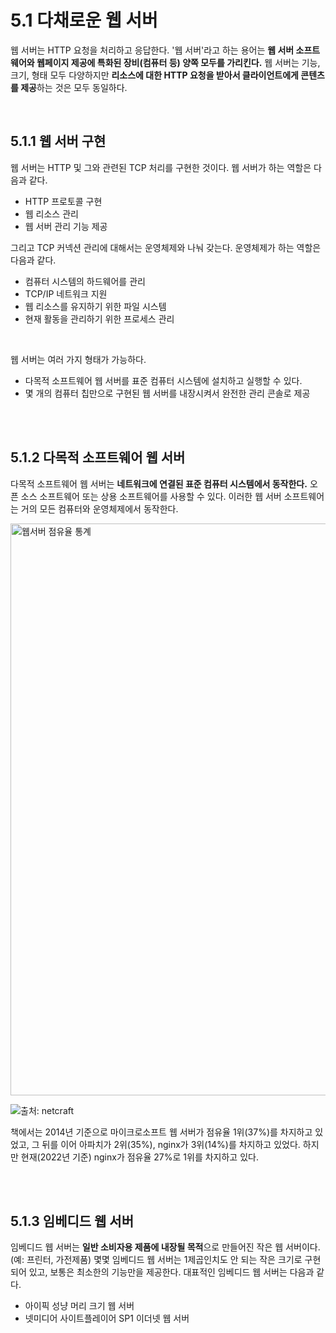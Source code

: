 # 5.1 다채로운 웹 서버

웹 서버는 HTTP 요청을 처리하고 응답한다. '웹 서버'라고 하는 용어는 **웹 서버 소프트웨어와 웹페이지 제공에 특화된 장비(컴퓨터 등) 양쪽 모두를 가리킨다.** 웹 서버는 기능, 크기, 형태 모두 다양하지만 **리소스에 대한 HTTP 요청을 받아서 클라이언트에게 콘텐츠를 제공**하는 것은 모두 동일하다.

<br />

## 5.1.1 웹 서버 구현

웹 서버는 HTTP 및 그와 관련된 TCP 처리를 구현한 것이다. 웹 서버가 하는 역할은 다음과 같다.

- HTTP 프로토콜 구현
- 웹 리소스 관리
- 웹 서버 관리 기능 제공

그리고 TCP 커넥션 관리에 대해서는 운영체제와 나눠 갖는다. 운영체제가 하는 역할은 다음과 같다.

- 컴퓨터 시스템의 하드웨어를 관리
- TCP/IP 네트워크 지원
- 웹 리소스를 유지하기 위한 파일 시스템
- 현재 활동을 관리하기 위한 프로세스 관리

<br />

웹 서버는 여러 가지 형태가 가능하다.

- 다목적 소프트웨어 웹 서버를 표준 컴퓨터 시스템에 설치하고 실행할 수 있다.
- 몇 개의 컴퓨터 칩만으로 구현된 웹 서버를 내장시켜서 완전한 관리 콘솔로 제공

<br />
<br />

## 5.1.2 다목적 소프트웨어 웹 서버

다목적 소프트웨어 웹 서버는 **네트워크에 연결된 표준 컴퓨터 시스템에서 동작한다.** 오픈 소스 소프트웨어 또는 상용 소프트웨어를 사용할 수 있다. 이러한 웹 서버 소프트웨어는 거의 모든 컴퓨터와 운영체제에서 동작한다.

<img width="915" alt="웹서버 점유율 통계" src="https://user-images.githubusercontent.com/75570915/206831216-046ba7e1-3e6d-4723-b1d7-4f70ffc3ef49.png">

![출처: netcraft](https://news.netcraft.com/archives/category/web-server-survey/)

책에서는 2014년 기준으로 마이크로소프트 웹 서버가 점유율 1위(37%)를 차지하고 있었고, 그 뒤를 이어 아파치가 2위(35%), nginx가 3위(14%)를 차지하고 있었다. 하지만 현재(2022년 기준) nginx가 점유율 27%로 1위를 차지하고 있다.

<br />
<br />

## 5.1.3 임베디드 웹 서버

임베디드 웹 서버는 **일반 소비자용 제품에 내장될 목적**으로 만들어진 작은 웹 서버이다.(예: 프린터, 가전제품) 몇몇 임베디드 웹 서버는 1제곱인치도 안 되는 작은 크기로 구현되어 있고, 보통은 최소한의 기능만을 제공한다. 대표적인 임베디드 웹 서버는 다음과 같다.

- 아이픽 성냥 머리 크기 웹 서버
- 넷미디어 사이트플레이어 SP1 이더넷 웹 서버